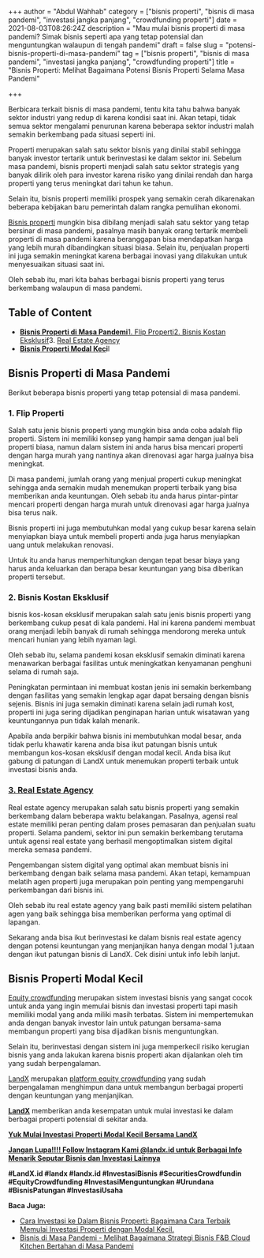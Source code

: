 +++
author = "Abdul Wahhab"
category = ["bisnis properti", "bisnis di masa pandemi", "investasi jangka panjang", "crowdfunding properti"]
date = 2021-08-03T08:26:24Z
description = "Mau mulai bisnis properti di masa pandemi? Simak bisnis seperti apa yang tetap potensial dan menguntungkan walaupun di tengah pandemi"
draft = false
slug = "potensi-bisnis-properti-di-masa-pandemi"
tag = ["bisnis properti", "bisnis di masa pandemi", "investasi jangka panjang", "crowdfunding properti"]
title = "Bisnis Properti: Melihat Bagaimana Potensi Bisnis Properti Selama Masa Pandemi"

+++


Berbicara terkait bisnis di masa pandemi, tentu kita tahu bahwa banyak sektor industri yang redup di karena kondisi saat ini. Akan tetapi, tidak semua sektor mengalami penurunan karena beberapa sektor industri malah semakin berkembang pada situasi seperti ini.

Properti merupakan salah satu sektor bisnis yang dinilai stabil sehingga banyak investor tertarik untuk berinvestasi ke dalam sektor ini. Sebelum masa pandemi, bisnis properti menjadi salah satu sektor strategis yang banyak dilirik oleh para investor karena risiko yang dinilai rendah dan harga properti yang terus meningkat dari tahun ke tahun.

Selain itu, bisnis properti memiliki prospek yang semakin cerah dikarenakan beberapa kebijakan baru pemerintah dalam rangka pemulihan ekonomi.

[Bisnis properti](https://landx.id/project/index.html) mungkin bisa dibilang menjadi salah satu sektor yang tetap bersinar di masa pandemi, pasalnya masih banyak orang tertarik membeli properti di masa pandemi karena beranggapan bisa mendapatkan harga yang lebih murah dibandingkan situasi biasa. Selain itu, penjualan properti ini juga semakin meningkat karena berbagai inovasi yang dilakukan untuk menyesuaikan situasi saat ini.

Oleh sebab itu, mari kita bahas berbagai bisnis properti yang terus berkembang walaupun di masa pandemi.

## Table of Content

* **[Bisnis Properti di Masa Pandemi](#bisnis-properti-di-masa-pandemi)**[1. Flip Properti](#1-flip-properti)[2. Bisnis Kostan Eksklusif](#2-bisnis-kostan-eksklusif)3. [Real Estate Agency](#3-real-estate-agency)
* **[Bisnis Properti Modal Kec](#bisnis-properti-modal-kecil)i**l

## Bisnis Properti di Masa Pandemi

Berikut beberapa bisnis properti yang tetap potensial di masa pandemi.

### 1. Flip Properti

Salah satu jenis bisnis properti yang mungkin bisa anda coba adalah flip properti. Sistem ini memiliki konsep yang hampir sama dengan jual beli properti biasa, namun dalam sistem ini anda harus bisa mencari properti dengan harga murah yang nantinya akan direnovasi agar harga jualnya bisa meningkat.

Di masa pandemi, jumlah orang yang menjual properti cukup meningkat sehingga anda semakin mudah menemukan properti terbaik yang bisa memberikan anda keuntungan. Oleh sebab itu anda harus pintar-pintar mencari properti dengan harga murah untuk direnovasi agar harga jualnya bisa terus naik.

Bisnis properti ini juga membutuhkan modal yang cukup besar karena selain menyiapkan biaya untuk membeli properti anda juga harus menyiapkan uang untuk melakukan renovasi.

Untuk itu anda harus memperhitungkan dengan tepat besar biaya yang harus anda keluarkan dan berapa besar keuntungan yang bisa diberikan properti tersebut.

### 2. Bisnis Kostan Eksklusif

bisnis kos-kosan eksklusif merupakan salah satu jenis bisnis properti yang berkembang cukup pesat di kala pandemi. Hal ini karena pandemi membuat orang menjadi lebih banyak di rumah sehingga mendorong mereka untuk mencari hunian yang lebih nyaman lagi.

Oleh sebab itu, selama pandemi kosan eksklusif semakin diminati karena menawarkan berbagai fasilitas untuk meningkatkan kenyamanan penghuni selama di rumah saja.

Peningkatan permintaan ini membuat kostan jenis ini semakin berkembang dengan fasilitas yang semakin lengkap agar dapat bersaing dengan bisnis sejenis. Bisnis ini juga semakin diminati karena selain jadi rumah kost, properti ini juga sering dijadikan penginapan harian untuk wisatawan yang keuntungannya pun tidak kalah menarik.

Apabila anda berpikir bahwa bisnis ini membutuhkan modal besar, anda tidak perlu khawatir karena anda bisa ikut patungan bisnis untuk membangun kos-kosan eksklusif dengan modal kecil. Anda bisa ikut gabung di patungan di LandX untuk menemukan properti terbaik untuk investasi bisnis anda.

### [3. Real Estate Agency](https://landx.id/project/#/snp1/)

Real estate agency merupakan salah satu bisnis properti yang semakin berkembang dalam beberapa waktu belakangan. Pasalnya, agensi real estate memiliki peran penting dalam proses pemasaran dan penjualan suatu properti. Selama pandemi, sektor ini pun semakin berkembang terutama untuk agensi real estate yang berhasil mengoptimalkan sistem digital mereka semasa pandemi.

Pengembangan sistem digital yang optimal akan membuat bisnis ini berkembang dengan baik selama masa pandemi. Akan tetapi, kemampuan melatih agen properti juga merupakan poin penting yang mempengaruhi perkembangan dari bisnis ini.

Oleh sebab itu real estate agency yang baik pasti memiliki sistem pelatihan agen yang baik sehingga bisa memberikan performa yang optimal di lapangan.

Sekarang anda bisa ikut berinvestasi ke dalam bisnis real estate agency dengan potensi keuntungan yang menjanjikan hanya dengan modal 1 jutaan dengan ikut patungan bisnis di LandX. Cek disini untuk info lebih lanjut.

## Bisnis Properti Modal Kecil

[Equity crowdfunding](https://landx.id/) merupakan sistem investasi bisnis yang sangat cocok untuk anda yang ingin memulai bisnis dan investasi properti tapi masih memiliki modal yang anda miliki masih terbatas. Sistem ini mempertemukan anda dengan banyak investor lain untuk patungan bersama-sama membangun properti yang bisa dijadikan bisnis menguntungkan.

Selain itu, berinvestasi dengan sistem ini juga memperkecil risiko kerugian bisnis yang anda lakukan karena bisnis properti akan dijalankan oleh tim yang sudah berpengalaman.

[LandX](https://landx.id/) merupakan [platform equity crowdfunding](https://landx.id/) yang sudah berpengalaman menghimpun dana untuk membangun berbagai properti dengan keuntungan yang menjanjikan.

[**LandX**](https://landx.id/) memberikan anda kesempatan untuk mulai investasi ke dalam berbagai properti potensial di sekitar anda.

[**Yuk Mulai Investasi Properti Modal Kecil Bersama LandX**](https://landx.id/)

[**Jangan Lupa!!!! Follow Instagram Kami @landx.id untuk Berbagai Info Menarik Seputar Bisnis dan Investasi Lainnya**](https://instagram.com/landx.id?utm_medium=copy_link)

**#LandX.id    #landx         #landx.id    #InvestasiBisnis #SecuritiesCrowdfundin   #EquityCrowdfunding    #InvestasiMenguntungkan    #Urundana    #BisnisPatungan    #InvestasiUsaha**

**Baca Juga:**

* [Cara Investasi ke Dalam Bisnis Properti: Bagaimana Cara Terbaik Memulai Investasi Properti dengan Modal Kecil.](https://landx.id/blog/cara-bisnis-properti-modal-kecil/)
* [Bisnis di Masa Pandemi - Melihat Bagaimana Strategi Bisnis F&B Cloud Kitchen Bertahan di Masa Pandemi](https://landx.id/blog/bisnis-cloud-kitchen-di-masa-pandemi/)

